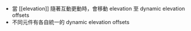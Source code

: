 - 當 [[elevation]] 隨著互動更動時，會移動 elevation 至 dynamic elevation offsets
- 不同元件有各自統一的 dynamic elevation offsets